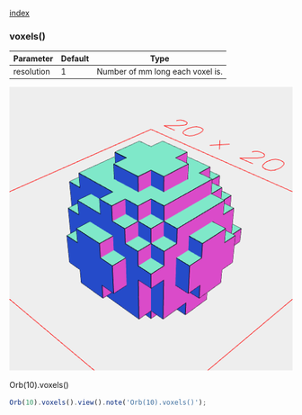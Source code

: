 [index](../../nb/api/index.md)
### voxels()
Parameter|Default|Type
---|---|---
resolution|1|Number of mm long each voxel is.

![Image](voxels.md.$2.png)

Orb(10).voxels()

```JavaScript
Orb(10).voxels().view().note('Orb(10).voxels()');
```
